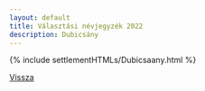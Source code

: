 ```yaml
---
layout: default
title: Választási névjegyzék 2022
description: Dubicsány
---
```


{% include settlementHTMLs/Dubicsaany.html %}

[Vissza](./)
